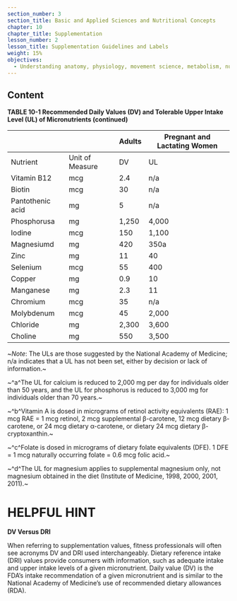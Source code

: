 ```yaml
---
section_number: 3
section_title: Basic and Applied Sciences and Nutritional Concepts
chapter: 10
chapter_title: Supplementation
lesson_number: 2
lesson_title: Supplementation Guidelines and Labels
weight: 15%
objectives:
  - Understanding anatomy, physiology, movement science, metabolism, nutrition, and supplementation.
---
```


## Content
**TABLE 10-1 Recommended Daily Values (DV) and Tolerable Upper Intake Level (UL) of Micronutrients (continued)**

|  |  | Adults | Pregnant and Lactating Women |
|---|---|---|---|
| Nutrient | Unit of Measure | DV | UL | DV | UL |
| Vitamin B12 | mcg | 2.4 | n/a | 2.8 | n/a |
| Biotin | mcg | 30 | n/a | 35 | n/a |
| Pantothenic acid | mg | 5 | n/a | 7 | n/a |
| Phosphorusa | mg | 1,250 | 4,000 | 1,250 | 4,000 |
| Iodine | mcg | 150 | 1,100 | 290 | 1,100 |
| Magnesiumd | mg | 420 | 350a | 400 | 350a |
| Zinc | mg | 11 | 40 | 13 | 40 |
| Selenium | mcg | 55 | 400 | 70 | 400 |
| Copper | mg | 0.9 | 10 | 1.3 | 10 |
| Manganese | mg | 2.3 | 11 | 2.6 | 11 |
| Chromium | mcg | 35 | n/a | 45 | n/a |
| Molybdenum | mcg | 45 | 2,000 | 50 | 2,000 |
| Chloride | mg | 2,300 | 3,600 | 2,300 | 3,600 |
| Choline | mg | 550 | 3,500 | 550 | 3,500 |

~*Note*: The ULs are those suggested by the National Academy of Medicine; n/a indicates that a UL has not been set, either by decision or lack of information.~

~^a^The UL for calcium is reduced to 2,000 mg per day for individuals older than 50 years, and the UL for phosphorus is reduced to 3,000 mg for individuals older than 70 years.~

~^b^Vitamin A is dosed in micrograms of retinol activity equivalents (RAE): 1 mcg RAE = 1 mcg retinol, 2 mcg supplemental β-carotene, 12 mcg dietary β-carotene, or 24 mcg dietary α-carotene, or dietary 24 mcg dietary β-cryptoxanthin.~

~^c^Folate is dosed in micrograms of dietary folate equivalents (DFE). 1 DFE = 1 mcg naturally occurring folate = 0.6 mcg folic acid.~

~^d^The UL for magnesium applies to supplemental magnesium only, not magnesium obtained in the diet (Institute of Medicine, 1998, 2000, 2001, 2011).~

# HELPFUL HINT

**DV Versus DRI**

When referring to supplementation values, fitness professionals will often see acronyms DV and DRI used interchangeably. Dietary reference intake (DRI) values provide consumers with information, such as adequate intake and upper intake levels of a given micronutrient. Daily value (DV) is the FDA’s intake recommendation of a given micronutrient and is similar to the National Academy of Medicine’s use of recommended dietary allowances (RDA).